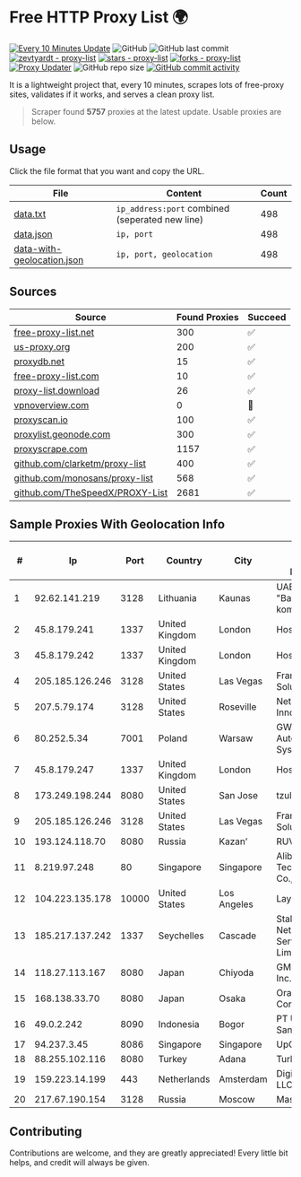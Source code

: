 
# Free HTTP Proxy List 🌍

[![Every 10 Minutes Update](https://github.com/mertguvencli/http-proxy-list/actions/workflows/main.yml/badge.svg?branch=main)](https://github.com/mertguvencli/http-proxy-list/actions/workflows/main.yml)
![GitHub](https://img.shields.io/github/license/mertguvencli/http-proxy-list)
![GitHub last commit](https://img.shields.io/github/last-commit/mertguvencli/http-proxy-list)
[![zevtyardt - proxy-list](https://img.shields.io/static/v1?label=zevtyardt&message=proxy-list&color=blue&logo=github)](https://github.com/zevtyardt/proxy-list "Go to GitHub repo")
[![stars - proxy-list](https://img.shields.io/github/stars/zevtyardt/proxy-list?style=social)](https://github.com/zevtyardt/proxy-list)
[![forks - proxy-list](https://img.shields.io/github/forks/zevtyardt/proxy-list?style=social)](https://github.com/zevtyardt/proxy-list)
[![Proxy Updater](https://github.com/zevtyardt/proxy-list/workflows/Proxy%20Updater/badge.svg)](https://github.com/zevtyardt/proxy-list/actions?query=workflow:"Proxy+Updater")
![GitHub repo size](https://img.shields.io/github/repo-size/zevtyardt/proxy-list)
[![GitHub commit activity](https://img.shields.io/github/commit-activity/m/zevtyardt/proxy-list?logo=commits)](https://github.com/zevtyardt/proxy-list/commits/main)

It is a lightweight project that, every 10 minutes, scrapes lots of free-proxy sites, validates if it works, and serves a clean proxy list.

> Scraper found **5757** proxies at the latest update. Usable proxies are below.

## Usage

Click the file format that you want and copy the URL.

|File|Content|Count|
|----|-------|-----|
|[data.txt](https://raw.githubusercontent.com/mertguvencli/http-proxy-list/main/proxy-list/data.txt)|`ip_address:port` combined (seperated new line)|498|
|[data.json](https://raw.githubusercontent.com/mertguvencli/http-proxy-list/main/proxy-list/data.json)|`ip, port`|498|
|[data-with-geolocation.json](https://raw.githubusercontent.com/mertguvencli/http-proxy-list/main/proxy-list/data-with-geolocation.json)|`ip, port, geolocation`|498|

## Sources

|Source|Found Proxies|Succeed|
|------|-------------|-------|
|[free-proxy-list.net](https://free-proxy-list.net)|300|✅|
|[us-proxy.org](https://www.us-proxy.org)|200|✅|
|[proxydb.net](http://proxydb.net)|15|✅|
|[free-proxy-list.com](https://free-proxy-list.com/?page=&port=&type%5B%5D=http&type%5B%5D=https&up_time=0&search=Search)|10|✅|
|[proxy-list.download](https://www.proxy-list.download/HTTP)|26|✅|
|[vpnoverview.com](https://vpnoverview.com/privacy/anonymous-browsing/free-proxy-servers)|0|🚫|
|[proxyscan.io](https://www.proxyscan.io)|100|✅|
|[proxylist.geonode.com](https://proxylist.geonode.com/api/proxy-list?limit=300&page=1&sort_by=lastChecked&sort_type=desc&protocols=http,https)|300|✅|
|[proxyscrape.com](https://api.proxyscrape.com/v2/?request=displayproxies&protocol=http&timeout=10000&country=all&ssl=all&anonymity=all)|1157|✅|
|[github.com/clarketm/proxy-list](https://raw.githubusercontent.com/clarketm/proxy-list/master/proxy-list-raw.txt)|400|✅|
|[github.com/monosans/proxy-list](https://raw.githubusercontent.com/monosans/proxy-list/main/proxies/http.txt)|568|✅|
|[github.com/TheSpeedX/PROXY-List](https://raw.githubusercontent.com/TheSpeedX/PROXY-List/master/http.txt)|2681|✅|


## Sample Proxies With Geolocation Info

|#|Ip|Port|Country|City|Internet Service Provider|
|-|--|----|-------|----|-------------------------|
|1|92.62.141.219|3128|Lithuania|Kaunas|UAB "Baltnetos komunikacijos"|
|2|45.8.179.241|1337|United Kingdom|London|Hostland LLC|
|3|45.8.179.242|1337|United Kingdom|London|Hostland LLC|
|4|205.185.126.246|3128|United States|Las Vegas|FranTech Solutions|
|5|207.5.79.174|3128|United States|Roseville|Network Innovations|
|6|80.252.5.34|7001|Poland|Warsaw|GWNET Autonomus System|
|7|45.8.179.247|1337|United Kingdom|London|Hostland LLC|
|8|173.249.198.244|8080|United States|San Jose|tzulo, inc.|
|9|205.185.126.246|3128|United States|Las Vegas|FranTech Solutions|
|10|193.124.118.70|8080|Russia|Kazan’|RUVDS|
|11|8.219.97.248|80|Singapore|Singapore|Alibaba (US) Technology Co., Ltd.|
|12|104.223.135.178|10000|United States|Los Angeles|LayerHost|
|13|185.217.137.242|1337|Seychelles|Cascade|Stallion Network Services Limited|
|14|118.27.113.167|8080|Japan|Chiyoda|GMO Internet, Inc.|
|15|168.138.33.70|8080|Japan|Osaka|Oracle Corporation|
|16|49.0.2.242|8090|Indonesia|Bogor|PT Usaha Adi Sanggoro|
|17|94.237.3.45|8086|Singapore|Singapore|UpCloud Ltd|
|18|88.255.102.116|8080|Turkey|Adana|TurkTelekom|
|19|159.223.14.199|443|Netherlands|Amsterdam|DigitalOcean, LLC|
|20|217.67.190.154|3128|Russia|Moscow|Mastertel ISP|



## Contributing

Contributions are welcome, and they are greatly appreciated! Every
little bit helps, and credit will always be given.

